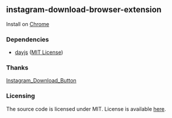 ## instagram-download-browser-extension

Install on [Chrome](https://chrome.google.com/webstore/detail/instagram-downloader/ekoggeabpifegomedfpdnjeahneedcei)

### Dependencies

- [dayjs](https://github.com/iamkun/dayjs/) ([MIT License](https://github.com/iamkun/dayjs/blob/dev/LICENSE))

### Thanks

[Instagram_Download_Button](https://github.com/y252328/Instagram_Download_Button)

### Licensing

The source code is licensed under MIT. License is available [here](/LICENSE).
